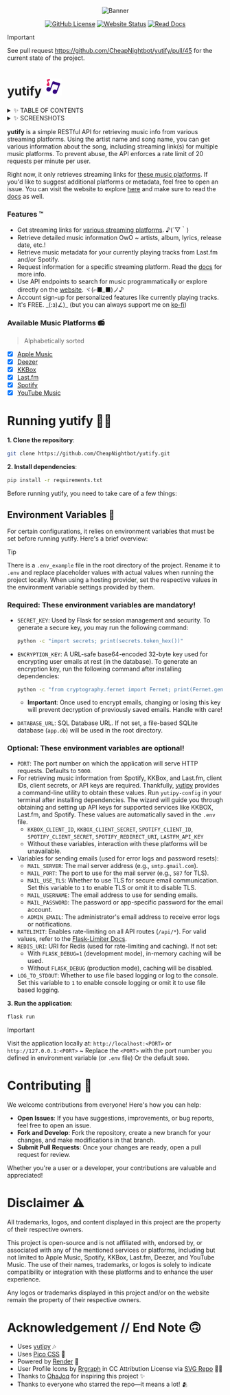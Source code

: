 <div align=center>

  ![Banner](https://github.com/user-attachments/assets/ce43c4c7-5716-472d-b834-588f6559048d)


  [![GitHub License](https://img.shields.io/github/license/CheapNightbot/yutify?style=for-the-badge&color=%236f6cc7)](LICENSE)
  [![Website Status](https://img.shields.io/website?url=https%3A%2F%2Fyutify.onrender.com%2F&style=for-the-badge&color=%236f6cc7)](https://yutify.onrender.com/)
  [![Read Docs](https://img.shields.io/badge/READ-DOCS-blue?style=for-the-badge&color=%236f6cc7)](https://yutify.onrender.com/docs)

</div>

> [!IMPORTANT]
> See pull request https://github.com/CheapNightbot/yutify/pull/45 for the current state of the project.

# yutify <img src="app/static/favicon.svg" width="40px">

<details>
  <summary>✨ TABLE OF CONTENTS</summary>

- [yutify <img src="app/static/favicon.svg" width="20px">](#yutify) ← you're here..
  - [Features ™️](#features-️)
  - [Available Music Platforms 📻](#available-music-platforms-)
  - [Running yutify 🧑‍💻](#running-yutify-)
    - [Environment Variables 🔐](#environment-variables)
  - [Contributing 🤝](#contributing-)
  - [Disclaimer ⚠️](#disclaimer-️)
  - [Acknowledgement // End Note 🙃](#acknowledgement--end-note-)

</details>

<details>
  <summary>✨ SCREENSHOTS</summary>

  <span align="center">

  |                                           OwO                                             |
  | ----------------------------------------------------------------------------------------- |
  | ![image](https://github.com/user-attachments/assets/5b976d5e-edf4-4701-8591-95ac54cafdf4) |
  | ![image](https://github.com/user-attachments/assets/ca3cd475-b52d-4011-8e96-39ca5280ff1a) |
  | ![image](https://github.com/user-attachments/assets/d536a7b0-642a-44ff-989b-87d4a1e23972) |
  | ![image](https://github.com/user-attachments/assets/2c568977-ae61-4cea-b547-6c863c1aac0f) |
  | ![image](https://github.com/user-attachments/assets/9eab7b03-dcd8-48ea-a53b-2feee19b83fb) |

  </span>

</details>

**yutify** is a simple RESTful API for retrieving music info from various streaming platforms. Using the artist name and song name, you can get various information about the song, including streaming link(s) for multiple music platforms. To prevent abuse, the API enforces a rate limit of 20 requests per minute per user.

Right now, it only retrieves streaming links for [these music platforms](#available-music-platforms-). If you'd like to suggest additional platforms or metadata, feel free to open an issue. You can visit the website to explore [here](https://yutify.onrender.com/) and make sure to read the [docs](https://yutify.onrender.com/docs) as well.

### Features ™️

- Get streaming links for [various streaming platforms](#available-music-platforms-). ♪(´▽｀)
- Retrieve detailed music information OwO ~ artists, album, lyrics, release date, etc.!
- Retrieve music metadata for your currently playing tracks from Last.fm and/or Spotify.
- Request information for a specific streaming platform. Read the [docs](https://yutify.onrender.com/docs) for more info.
- Use API endpoints to search for music programmatically or explore directly on the [website](https://yutify.onrender.com/). ヾ(⌐■_■)ノ♪
- Account sign-up for personalized features like currently playing tracks.
- It's FREE. \_(:з)∠)\_ (but you can always support me on [ko-fi](https://ko-fi.com/cheapnightbot))

### Available Music Platforms 📻

> Alphabetically sorted

- [x] [Apple Music](https://music.apple.com/)
- [x] [Deezer](https://deezer.com/)
- [x] [KKBox](https://kkbox.com/)
- [x] [Last.fm](https://last.fm/)
- [x] [Spotify](https://spotify.com/)
- [x] [YouTube Music](https://music.youtube.com/)

# Running yutify 🧑‍💻

**1. Clone the repository**:

```bash
git clone https://github.com/CheapNightbot/yutify.git
```

**2. Install dependencies**:

```bash
pip install -r requirements.txt
```

Before running yutify, you need to take care of a few things:

## Environment Variables 🔐

For certain configurations, it relies on environment variables that must be set before running yutify. Here's a brief overview:

> [!TIP]
> There is a `.env_example` file in the root directory of the project. Rename it to `.env` and replace placeholder values with actual values when running the project locally.
> When using a hosting provider, set the respective values in the environment variable settings provided by them.

### Required: These environment variables are mandatory!

- `SECRET_KEY`: Used by Flask for session management and security. To generate a secure key, you may run the following command:

  ```bash
  python -c "import secrets; print(secrets.token_hex())"
  ```

- `ENCRYPTION_KEY`: A URL-safe base64-encoded 32-byte key used for encrypting user emails at rest (in the database). To generate an encryption key, run the following command after installing dependencies:

  ```bash
  python -c "from cryptography.fernet import Fernet; print(Fernet.generate_key().decode())"
  ```

  - **Important**: Once used to encrypt emails, changing or losing this key will prevent decryption of previously saved emails. Handle with care!
- `DATABASE_URL`: SQL Database URL. If not set, a file-based SQLite database (`app.db`) will be used in the root directory.

### Optional: These environment variables are optional!

- `PORT`: The port number on which the application will serve HTTP requests. Defaults to `5000`.
- For retrieving music information from Spotify, KKBox, and Last.fm, client IDs, client secrets, or API keys are required. Thankfully, [yutipy](https://pypi.org/project/yutipy/) provides a command-line utility to obtain these values. Run `yutipy-config` in your terminal after installing dependencies. The wizard will guide you through obtaining and setting up API keys for supported services like KKBOX, Last.fm, and Spotify. These values are automatically saved in the `.env` file.
  - `KKBOX_CLIENT_ID`, `KKBOX_CLIENT_SECRET`, `SPOTIFY_CLIENT_ID`, `SPOTIFY_CLIENT_SECRET`, `SPOTIFY_REDIRECT_URI`, `LASTFM_API_KEY`
  - Without these variables, interaction with these platforms will be unavailable.
- Variables for sending emails (used for error logs and password resets):
  - `MAIL_SERVER`: The mail server address (e.g., `smtp.gmail.com`).
  - `MAIL_PORT`: The port to use for the mail server (e.g., `587` for TLS).
  - `MAIL_USE_TLS`: Whether to use TLS for secure email communication. Set this variable to `1` to enable TLS or omit it to disable TLS.
  - `MAIL_USERNAME`: The email address to use for sending emails.
  - `MAIL_PASSWORD`: The password or app-specific password for the email account.
  - `ADMIN_EMAIL`: The administrator's email address to receive error logs or notifications.
- `RATELIMIT`: Enables rate-limiting on all API routes (`/api/*`). For valid values, refer to the [Flask-Limiter Docs](https://flask-limiter.readthedocs.io/en/stable/configuration.html#rate-limit-string-notation).
- `REDIS_URI`: URI for Redis (used for rate-limiting and caching). If not set:
  - With `FLASK_DEBUG=1` (development mode), in-memory caching will be used.
  - Without `FLASK_DEBUG` (production mode), caching will be disabled.
- `LOG_TO_STDOUT`: Whether to use file based logging or log to the console. Set this variable to `1` to enable console logging or omit it to use file based logging.

**3. Run the application**:

```bash
flask run
```

> [!IMPORTANT]
> Visit the application locally at: `http://localhost:<PORT>` or `http://127.0.0.1:<PORT>` ~
> Replace the `<PORT>` with the port number you defined in environment variable (or `.env` file) Or the default `5000`.

# Contributing 🤝

We welcome contributions from everyone! Here's how you can help:

- **Open Issues**: If you have suggestions, improvements, or bug reports, feel free to open an issue.
- **Fork and Develop**: Fork the repository, create a new branch for your changes, and make modifications in that branch.
- **Submit Pull Requests**: Once your changes are ready, open a pull request for review.

Whether you're a user or a developer, your contributions are valuable and appreciated!

# Disclaimer ⚠️

All trademarks, logos, and content displayed in this project are the property of their respective owners.

This project is open-source and is not affiliated with, endorsed by, or associated with any of the mentioned services or platforms, including but not limited to Apple Music, Spotify, KKBox, Last.fm, Deezer, and YouTube Music.
The use of their names, trademarks, or logos is solely to indicate compatibility or integration with these platforms and to enhance the user experience.

Any logos or trademarks displayed in this project and/or on the website remain the property of their respective owners.

# Acknowledgement // End Note 🙃

- Uses [yutipy](https://pypi.org/project/yutipy/) 🎶
- Uses [Pico CSS](https://picocss.com/) 🎨
- Powered by [Render](https://render.com/register) 🚀
- User Profile Icons by <a href="https://www.figma.com/@rrgraph?ref=svgrepo.com" target="_blank">Rrgraph</a> in CC Attribution License via <a href="https://www.svgrepo.com/" target="_blank">SVG Repo</a> 🧑‍🎨
- Thanks to [OhaJoq](https://github.com/Joqnix) for inspiring this project ✨
- Thanks to everyone who starred the repo—it means a lot! 🫂
